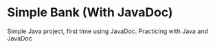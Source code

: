 # Simple Bank (With JavaDoc)
 Simple Java project, first time using JavaDoc.
 Practicing with Java and JavaDoc